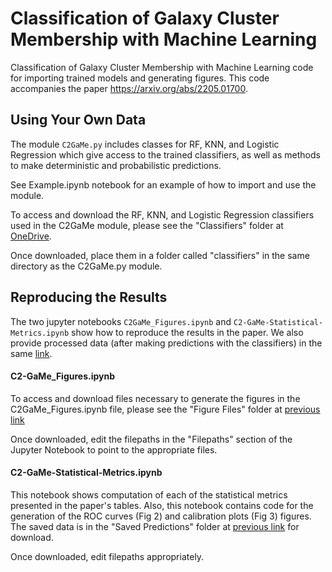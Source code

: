 # Classification of Galaxy Cluster Membership with Machine Learning
Classification of Galaxy Cluster Membership with Machine Learning code for importing trained models and generating figures. This code accompanies the paper https://arxiv.org/abs/2205.01700.

## Using Your Own Data
The module `C2GaMe.py` includes classes for RF, KNN, and Logistic Regression which give access to the trained classifiers, as well as methods to make deterministic and probabilistic predictions.

See Example.ipynb notebook for an example of how to import and use the module.

To access and download the RF, KNN, and Logistic Regression classifiers used in the C2GaMe module, please see the "Classifiers" folder at [OneDrive](https://yaleedu-my.sharepoint.com/:f:/r/personal/han_aung_yale_edu/Documents/Classification%20Data?csf=1&web=1&e=g6DKd4).

Once downloaded, place them in a folder called "classifiers" in the same directory as the C2GaMe.py module.


## Reproducing the Results

The two jupyter notebooks `C2GaMe_Figures.ipynb` and `C2-GaMe-Statistical-Metrics.ipynb` show how to reproduce the results in the paper. We also provide processed data (after making predictions with the classifiers) in the same [link](https://yaleedu-my.sharepoint.com/:f:/r/personal/han_aung_yale_edu/Documents/Classification%20Data?csf=1&web=1&e=g6DKd4).

#### C2-GaMe_Figures.ipynb

To access and download files necessary to generate the figures in the C2GaMe_Figures.ipynb file, please see the "Figure Files" folder at [previous link](https://yaleedu-my.sharepoint.com/:f:/r/personal/han_aung_yale_edu/Documents/Classification%20Data?csf=1&web=1&e=g6DKd4)

Once downloaded, edit the filepaths in the "Filepaths" section of the Jupyter Notebook to point to the appropriate files.

#### C2-GaMe-Statistical-Metrics.ipynb

This notebook shows computation of each of the statistical metrics presented in the paper's tables. Also, this notebook contains code for the generation of the ROC curves (Fig 2) and calibration plots (Fig 3) figures. The saved data is in the "Saved Predictions" folder at [previous link](https://yaleedu-my.sharepoint.com/:f:/r/personal/han_aung_yale_edu/Documents/Classification%20Data?csf=1&web=1&e=g6DKd4) for download. 

Once downloaded, edit filepaths appropriately.

